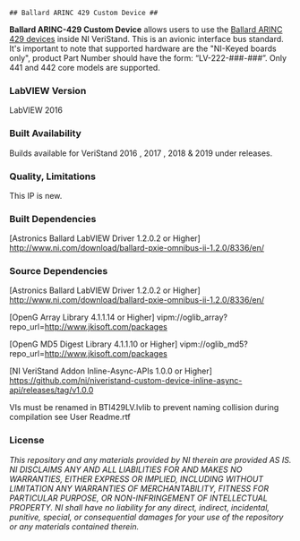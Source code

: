 	## Ballard ARINC 429 Custom Device ##

**Ballard ARINC-429 Custom Device** allows users to use the [Ballard ARINC 429 devices](http://www.ni.com/en-ca/shop/select/pxi-arinc-429-interface-module) inside NI VeriStand. This is an avionic interface bus standard. It's important to note that supported hardware are the "NI-Keyed boards only", product Part Number should have the form: “LV-222-###-###”. Only 441 and 442 core models are supported.


### LabVIEW Version ###

LabVIEW 2016

### Built Availability ###

Builds available for VeriStand 2016 , 2017 , 2018 & 2019 under releases.

### Quality, Limitations ###

This IP is new. 

### Built Dependencies ###

[Astronics Ballard LabVIEW Driver 1.2.0.2 or Higher] http://www.ni.com/download/ballard-pxie-omnibus-ii-1.2.0/8336/en/

### Source Dependencies ###

[Astronics Ballard LabVIEW Driver 1.2.0.2 or Higher] http://www.ni.com/download/ballard-pxie-omnibus-ii-1.2.0/8336/en/

[OpenG Array Library 4.1.1.14 or Higher] vipm://oglib_array?repo_url=http://www.jkisoft.com/packages

[OpenG MD5 Digest Library 4.1.1.10 or Higher] vipm://oglib_md5?repo_url=http://www.jkisoft.com/packages

[NI VeriStand Addon Inline-Async-APIs 1.0.0 or Higher] https://github.com/ni/niveristand-custom-device-inline-async-api/releases/tag/v1.0.0

VIs must be renamed in BTI429LV.lvlib to prevent naming collision during compilation see User Readme.rtf

### License ###

*This repository and any materials provided by NI therein are provided AS IS. NI DISCLAIMS ANY AND ALL LIABILITIES FOR AND MAKES NO WARRANTIES, EITHER EXPRESS OR IMPLIED, INCLUDING WITHOUT LIMITATION ANY WARRANTIES OF MERCHANTABILITY, FITNESS FOR  PARTICULAR PURPOSE, OR NON-INFRINGEMENT OF INTELLECTUAL PROPERTY. NI shall have no liability for any direct, indirect, incidental, punitive, special, or consequential damages for your use of the repository or any materials contained therein.*
